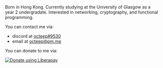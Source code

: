 Born in Hong Kong. Currently studying at the University of Glasgow as a year 2 undergradate.
Interested in networking, cryptography, and functional programming.

You can contact me via:
- discord at [octeep#9530](https://discord.com/app)
- email at [octeep@pm.me](mailto:octeep@pm.me)

You can donate to me via:


<noscript><a href="https://liberapay.com/octeep/donate"><img alt="Donate using Liberapay" src="https://liberapay.com/assets/widgets/donate.svg"></a></noscript>
